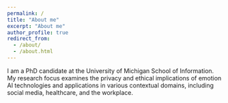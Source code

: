 ```yaml
---
permalink: /
title: "About me"
excerpt: "About me"
author_profile: true
redirect_from: 
  - /about/
  - /about.html
---
```


I am a PhD candidate at the University of Michigan School of Information.  My research focus examines the privacy and ethical implications of emotion AI technologies and applications in various contextual domains, including social media, healthcare, and the workplace. 


